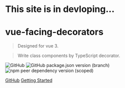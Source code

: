 # This site is in devloping...

# vue-facing-decorators

> Designed for vue 3. 

> Write class components by TypeScript decorator.

![GitHub](https://img.shields.io/github/license/facing-dev/vue-facing-decorator) ![GitHub package.json version (branch)](https://img.shields.io/github/package-json/v/facing-dev/vue-facing-decorator/release) ![npm peer dependency version (scoped)](https://img.shields.io/npm/dependency-version/vue-facing-decorator/peer/vue)

[GitHub](https://github.com/facing-dev/vue-facing-decorator) [Getting Started](#read-me)